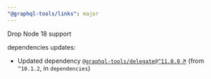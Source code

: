 ```yaml
---
"@graphql-tools/links": major
---
```

Drop Node 18 support

dependencies updates:
  - Updated dependency [`@graphql-tools/delegate@^11.0.0` ↗︎](https://www.npmjs.com/package/@graphql-tools/delegate/v/11.0.0) (from `^10.1.2`, in `dependencies`)
